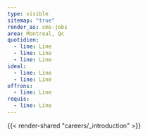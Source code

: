 ```yaml
---
type: visible
sitemap: "true"
render_as: cms-jobs
area: Montreal, Qc
quotidien:
  - line: Line
  - line: Line
  - line: Line
ideal:
  - line: Line
  - line: Line
offrons:
  - line: Line
requis:
  - line: Line
---
```

{{< render-shared "careers/_introduction" >}}